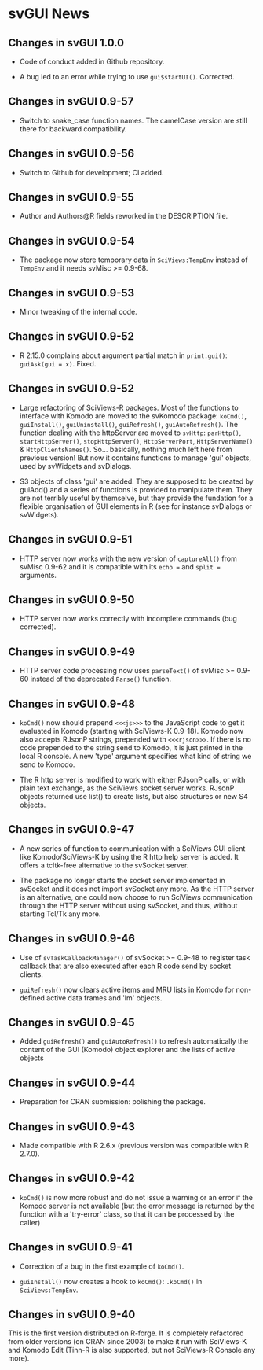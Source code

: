 # svGUI News

## Changes in svGUI 1.0.0

* Code of conduct added in Github repository.

* A bug led to an error while trying to use `gui$startUI()`. Corrected.


## Changes in svGUI 0.9-57

* Switch to snake_case function names. The camelCase version are still there for
  backward compatibility.


## Changes in svGUI 0.9-56

* Switch to Github for development; CI added.


## Changes in svGUI 0.9-55

* Author and Authors@R fields reworked in the DESCRIPTION file.


## Changes in svGUI 0.9-54

* The package now store temporary data in `SciViews:TempEnv` instead of
  `TempEnv` and it needs svMisc >= 0.9-68.


## Changes in svGUI 0.9-53

* Minor tweaking of the internal code.


## Changes in svGUI 0.9-52

* R 2.15.0 complains about argument partial match in `print.gui()`:
  `guiAsk(gui = x)`. Fixed.


## Changes in svGUI 0.9-52

* Large refactoring of SciViews-R packages. Most of the functions to interface
  with Komodo are moved to the svKomodo package: `koCmd()`,
  `guiInstall()`, `guiUninstall()`, `guiRefresh()`, `guiAutoRefresh()`. The
  function dealing with the httpServer are moved to `svHttp`: `parHttp()`,
  `startHttpServer()`, `stopHttpServer()`, `HttpServerPort`, `HttpServerName()`
  & `HttpClientsNames()`. So... basically, nothing much left here from previous
  version! But now it contains functions to manage 'gui' objects, used by
  svWidgets and svDialogs.

* S3 objects of class 'gui' are added. They are supposed to be created by
  guiAdd() and a series of functions is provided to manipulate them. They are
  not terribly useful by themselve, but thay provide the fundation for a
  flexible organisation of GUI elements in R (see for instance svDialogs or
  svWidgets).


## Changes in svGUI 0.9-51

* HTTP server now works with the new version of `captureAll()` from
  svMisc 0.9-62 and it is compatible with its `echo =` and `split =` arguments.


## Changes in svGUI 0.9-50

* HTTP server now works correctly with incomplete commands (bug corrected).


## Changes in svGUI 0.9-49

* HTTP server code processing now uses `parseText()` of svMisc >= 0.9-60 instead
  of the deprecated `Parse()` function.


## Changes in svGUI 0.9-48

* `koCmd()` now should prepend `<<<js>>>` to the JavaScript code to get it
  evaluated in Komodo (starting with SciViews-K 0.9-18). Komodo now also accepts
  RJsonP strings, prepended with `<<<rjson>>>`. If there is no code prepended to
  the string send to Komodo, it is just printed in the local R console.
  A new 'type' argument specifies what kind of string we send to Komodo.

* The R http server is modified to work with either RJsonP calls, or with plain
  text exchange, as the SciViews socket server works. RJsonP objects returned
  use list() to create lists, but also structures or new S4 objects.


## Changes in svGUI 0.9-47

* A new series of function to communication with a SciViews GUI client like
  Komodo/SciViews-K by using the R http help server is added. It offers a
  tcltk-free alternative to the svSocket server.

* The package no longer starts the socket server implemented in svSocket and it
  does not import svSocket any more. As the HTTP server is an alternative, one
  could now choose to run SciViews communication through the HTTP server without
  using svSocket, and thus, without starting Tcl/Tk any more.


## Changes in svGUI 0.9-46

* Use of `svTaskCallbackManager()` of svSocket >= 0.9-48 to register task
  callback that are also executed after each R code send by socket clients.

* `guiRefresh()` now clears active items and MRU lists in Komodo for non-defined
  active data frames and 'lm' objects.


## Changes in svGUI 0.9-45

* Added `guiRefresh()` and `guiAutoRefresh()` to refresh automatically the
  content of the GUI (Komodo) object explorer and the lists of active objects


## Changes in svGUI 0.9-44

* Preparation for CRAN submission: polishing the package.


## Changes in svGUI 0.9-43

* Made compatible with R 2.6.x (previous version was compatible with R 2.7.0).


## Changes in svGUI 0.9-42

* `koCmd()` is now more robust and do not issue a warning or an error if the
Komodo server is not available (but the error message is returned by the
function with a 'try-error' class, so that it can be processed by the caller)


## Changes in svGUI 0.9-41

* Correction of a bug in the first example of `koCmd()`.

* `guiInstall()` now creates a hook to `koCmd()`: `.koCmd()` in
  `SciViews:TempEnv`.


## Changes in svGUI 0.9-40

This is the first version distributed on R-forge. It is completely refactored
from older versions (on CRAN since 2003) to make it run with SciViews-K and
Komodo Edit (Tinn-R is also supported, but not SciViews-R Console any more).
